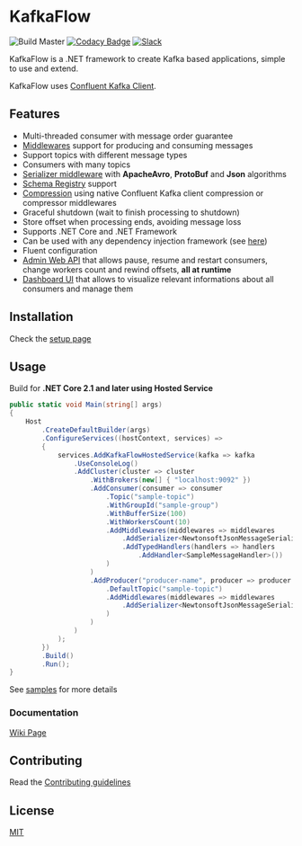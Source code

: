 # KafkaFlow

![Build Master](https://github.com/Farfetch/kafka-flow/workflows/Build%20Master/badge.svg?branch=master) [![Codacy Badge](https://api.codacy.com/project/badge/Grade/49878b337fde46839c5f08051c2ba098)](https://app.codacy.com/gh/Farfetch/kafka-flow?utm_source=github.com&utm_medium=referral&utm_content=Farfetch/kafka-flow&utm_campaign=Badge_Grade_Dashboard) [![Slack](https://img.shields.io/badge/slack-@kafkaflow-green.svg?logo=slack)](https://join.slack.com/t/kafkaflow/shared_invite/zt-puihrtcl-NnnylPZloAiVlQfsw~RD6Q)

KafkaFlow is a .NET framework to create Kafka based applications, simple to use and extend.

KafkaFlow uses [Confluent Kafka Client](https://github.com/confluentinc/confluent-kafka-dotnet).

## Features

- Multi-threaded consumer with message order guarantee
- [Middlewares](https://github.com/Farfetch/kafka-flow/wiki/middlewares) support for producing and consuming messages
- Support topics with different message types
- Consumers with many topics
- [Serializer middleware](https://github.com/Farfetch/kafka-flow/wiki/serializer-middleware) with **ApacheAvro**, **ProtoBuf** and **Json** algorithms
- [Schema Registry](https://github.com/Farfetch/kafka-flow/wiki/serializer-middleware#schema-registry-support) support
- [Compression](https://github.com/Farfetch/kafka-flow/wiki/Compressor) using native Confluent Kafka client compression or compressor middlewares
- Graceful shutdown (wait to finish processing to shutdown)
- Store offset when processing ends, avoiding message loss
- Supports .NET Core and .NET Framework
- Can be used with any dependency injection framework (see [here](https://github.com/Farfetch/kafka-flow/wiki/Dependency-Injection))
- Fluent configuration
- [Admin Web API](https://github.com/Farfetch/kafka-flow/wiki/admin) that allows pause, resume and restart consumers, change workers count and rewind offsets, **all at runtime**
- [Dashboard UI](https://github.com/Farfetch/kafka-flow/wiki/dashboard) that allows to visualize relevant informations about all consumers and manage them

## Installation

Check the [setup page](https://github.com/Farfetch/kafka-flow/wiki/Setup)

## Usage

Build for **.NET Core 2.1 and later using Hosted Service**

```csharp
public static void Main(string[] args)
{
    Host
        .CreateDefaultBuilder(args)
        .ConfigureServices((hostContext, services) =>
        {
            services.AddKafkaFlowHostedService(kafka => kafka
                .UseConsoleLog()
                .AddCluster(cluster => cluster
                    .WithBrokers(new[] { "localhost:9092" })
                    .AddConsumer(consumer => consumer
                        .Topic("sample-topic")
                        .WithGroupId("sample-group")
                        .WithBufferSize(100)
                        .WithWorkersCount(10)
                        .AddMiddlewares(middlewares => middlewares
                            .AddSerializer<NewtonsoftJsonMessageSerializer>()
                            .AddTypedHandlers(handlers => handlers
                                .AddHandler<SampleMessageHandler>())
                        )
                    )
                    .AddProducer("producer-name", producer => producer
                        .DefaultTopic("sample-topic")
                        .AddMiddlewares(middlewares => middlewares
                            .AddSerializer<NewtonsoftJsonMessageSerializer>()
                        )
                    )
                )
            );
        })
        .Build()
        .Run();
}
```

See [samples](/samples) for more details

### Documentation

[Wiki Page](https://github.com/Farfetch/kafka-flow/wiki)

## Contributing

Read the [Contributing guidelines](CONTRIBUTING.md)

## License

[MIT](LICENSE)
